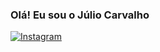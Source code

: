 ### Olá! Eu sou o Júlio Carvalho 

[![Instagram](https://img.shields.io/badge/Instagram-E4405F?style=for-the-badge&logo=instagram&logoColor=white)](https://www.instagram.com/julio_ocarvalho/)
